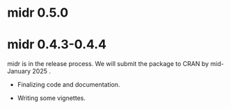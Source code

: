 # midr 0.5.0

# midr 0.4.3-0.4.4

midr is in the release process. We will submit the package to CRAN by mid-January 2025 .

-   Finalizing code and documentation.

-   Writing some vignettes.
